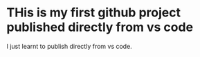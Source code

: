 # THis is my first github project published directly from vs code
I just learnt to publish directly from vs code.